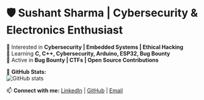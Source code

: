# 🛡️ Sushant Sharma | Cybersecurity & Electronics Enthusiast  
🔹 Interested in **Cybersecurity | Embedded Systems | Ethical Hacking**  
🔹 Learning **C, C++, Cybersecurity, Arduino, ESP32, Bug Bounty**  
🔹 Active in **Bug Bounty | CTFs | Open Source Contributions**  

🚀 **GitHub Stats:**  
![GitHub stats](https://github-readme-stats.vercel.app/api?username=sushantX25&show_icons=true&theme=radical)  

📫 **Connect with me:** [LinkedIn]([www.linkedin.com/in/sushant-sharma-25m](https://www.linkedin.com/in/sushant-sharma-25m)) | [GitHub](#) | [Email](#)  
